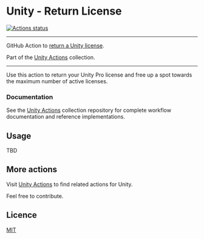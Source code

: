 # Unity - Return License
[![Actions status](https://github.com/webbertakken/unity-return-license/workflows/Actions%20%F0%9F%98%8E/badge.svg)](https://github.com/webbertakken/unity-return-license/actions?query=branch%3Amaster+workflow%3A"Actions+😎")

---

GitHub Action to [return a Unity license](https://github.com/marketplace/actions/unity-return-license). 

Part of the [Unity Actions](https://github.com/webbertakken/unity-actions) collection.

---

Use this action to return your Unity Pro license and free up a spot towards the 
maximum number of active licenses.

### Documentation

See the 
[Unity Actions](https://github.com/webbertakken/unity-actions)
collection repository for complete workflow documentation and reference 
implementations.


## Usage

TBD


## More actions

Visit 
[Unity Actions](https://github.com/webbertakken/unity-actions) 
to find related actions for Unity.

Feel free to contribute.

## Licence 

[MIT](./LICENSE)
